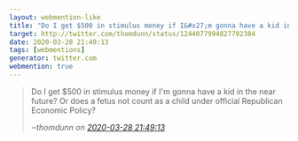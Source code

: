 ```yaml
---
layout: webmention-like
title: "Do I get $500 in stimulus money if I&#x27;m gonna have a kid in the near future? Or does a fetus not count as a child under official Republican Economic Policy?"
target: http://twitter.com/thomdunn/status/1244077994827792384
date: 2020-03-28 21:49:13
tags: [webmentions]
generator: twitter.com
webmention: true
---
```




<blockquote class="external-citation">
  <p>
    Do I get $500 in stimulus money if I&#x27;m gonna have a kid in the near future? Or does a fetus not count as a child under official Republican Economic Policy?
  </p>
  <cite>‒<span class="p-author p-name">thomdunn</span>
    on
    <a href="http://twitter.com/thomdunn/status/1244077994827792384" rel="external nofollow" target="_blank">2020-03-28 21:49:13</a>
  </cite>
</blockquote>



